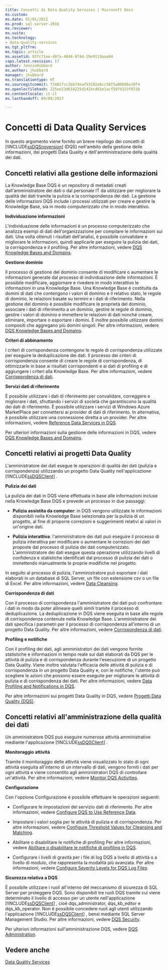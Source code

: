 ```yaml
---
title: Concetti di Data Quality Services | Microsoft Docs
ms.custom: 
ms.date: 01/01/2012
ms.prod: sql-server-2016
ms.reviewer: 
ms.suite: 
ms.technology:
- data-quality-services
ms.tgt_pltfrm: 
ms.topic: article
ms.assetid: 837c71ee-48fa-4044-8744-2be9119aaa04
caps.latest.revision: 17
author: JennieHubbard
ms.author: jhubbard
manager: jhubbard
ms.translationtype: HT
ms.sourcegitcommit: f3481fcc2bb74eaf93182e6cc58f5a06666e10f4
ms.openlocfilehash: 225ee23d618225d1424cd81e1acf5974153f0726
ms.contentlocale: it-it
ms.lasthandoff: 09/09/2017

---
```

# <a name="data-quality-services-concepts"></a>Concetti di Data Quality Services
  In questo argomento viene fornito un breve riepilogo dei concetti di [!INCLUDE[ssDQSnoversion](../includes/ssdqsnoversion-md.md)] (DQS) nell'ambito della gestione delle informazioni, dei progetti Data Quality e dell'amministrazione della qualità dei dati.  
  
##  <a name="Knowledge"></a> Concetti relativi alla gestione delle informazioni  
 La Knowledge Base DQS è un repository di metadati creati dall'amministratore dei dati o dal personale IT da utilizzare per migliorare la qualità dei dati tramite la pulizia e la corrispondenza dei dati. La gestione delle informazioni DQS include i processi utilizzati per creare e gestire la Knowledge Base, sia in modo computerizzato che in modo interattivo.  
  
 **Individuazione informazioni**  
  
 L'individuazione delle informazioni è un processo computerizzato che analizza esempi di dati dell'organizzazione per compilare le informazioni sui dati. Una volta ottenuti i risultati dell'analisi, è possibile convalidare e migliorare le informazioni, quindi applicarle per eseguire la pulizia dei dati, la corrispondenza e il profiling. Per altre informazioni, vedere [DQS Knowledge Bases and Domains](../data-quality-services/dqs-knowledge-bases-and-domains.md).  
  
 **Gestione dominio**  
  
 Il processo di gestione del dominio consente di modificare o aumentare le informazioni generate dal processo di individuazione delle informazioni. È possibile modificare, aggiornare e rivedere in modo interattivo le informazioni in una Knowledge Base. Una Knowledge Base è costituita da domini di dati che contengono i valori di dominio e il relativo stato, le regole di dominio, le relazioni basate su termini e i dati di riferimento. Nella gestione del dominio è possibile modificare le proprietà del dominio, associare i dati di riferimento a un dominio, gestire le regole di dominio, gestire i valori di dominio e immettere le relazioni di dati nonché creare, eliminare, importare o esportare i domini. È inoltre possibile utilizzare domini compositi che aggregano più domini singoli. Per altre informazioni, vedere [DQS Knowledge Bases and Domains](../data-quality-services/dqs-knowledge-bases-and-domains.md).  
  
 **Criteri di abbinamento**  
  
 I criteri di corrispondenza contengono le regole di corrispondenza utilizzate per eseguire la deduplicazione dei dati. Il processo dei criteri di corrispondenza consente di creare le regole di corrispondenza, di ottimizzarle in base ai risultati corrispondenti e ai dati di profiling e di aggiungere i criteri alla Knowledge Base. Per altre informazioni, vedere [Corrispondenza di dati](../data-quality-services/data-matching.md).  
  
 **Servizi dati di riferimento**  
  
 È possibile utilizzare i dati di riferimento per convalidare, correggere e migliorare i dati, sfruttando i servizi di società che garantiscono la qualità dei dati di riferimento. È possibile utilizzare i servizi di Windows Azure MarketPlace per connettersi ai provider di dati di riferimento. In alternativa, è possibile utilizzare una connessione diretta a un provider. Per altre informazioni, vedere [Reference Data Services in DQS](../data-quality-services/reference-data-services-in-dqs.md).  
  
 Per ulteriori informazioni sulla gestione delle informazioni in DQS, vedere [DQS Knowledge Bases and Domains](../data-quality-services/dqs-knowledge-bases-and-domains.md).  
  
##  <a name="Projects"></a> Concetti relativi ai progetti Data Quality  
 L'amministratore dei dati esegue le operazioni di qualità dei dati (pulizia e corrispondenza) utilizzando un progetto Data Quality nell'applicazione [!INCLUDE[ssDQSClient](../includes/ssdqsclient-md.md)] .  
  
 **Pulizia dei dati**  
  
 La pulizia dei dati in DQS viene effettuata in base alle informazioni incluse nella Knowledge Base DQS e prevede un processo in due passaggi:  
  
-   **Pulizia assistita da computer**: in DQS vengono utilizzate le informazioni disponibili nella Knowledge Base selezionata per la pulizia di un progetto, al fine di proporre correzioni e suggerimenti relativi ai valori in un'origine dati.  
  
-   **Pulizia interattiva**: l'amministratore dei dati può eseguire il processo di pulizia interattiva per modificare o aumentare le correzioni dei dati proposte dal processo di pulizia dei dati computerizzato. L'amministratore dei dati esegue questa operazione utilizzando livelli di confidenza e statistiche identificati dal processo di pulizia dei dati o immettendo manualmente le proprie modifiche nel progetto.  
  
 In seguito al processo di pulizia, l'amministratore può esportare i dati elaborati in un database di SQL Server, un file con estensione csv o un file di Excel. Per altre informazioni, vedere [Data Cleansing](../data-quality-services/data-cleansing.md).  
  
 **Corrispondenza di dati**  
  
 Con il processo di corrispondenza l'amministratore dei dati può confrontare i dati in modo da poter allineare quelli simili tramite il processo di deduplicazione. La deduplicazione in DQS viene eseguita in base alle regole di corrispondenza contenute nella Knowledge Base. L'amministratore dei dati specifica i parametri per il processo di corrispondenza all'interno di un progetto Data Quality. Per altre informazioni, vedere [Corrispondenza di dati](../data-quality-services/data-matching.md).  
  
 **Profiling e notifiche**  
  
 Con il profiling dei dati, agli amministratori dei dati vengono fornite statistiche e informazioni in tempo reale sui dati elaborati da DQS per le attività di pulizia e di corrispondenza durante l'esecuzione di un progetto Data Quality. Viene inoltre valutata l'efficacia delle attività di pulizia e di corrispondenza in un progetto Data Quality e, con le notifiche, l'utente può scegliere le azioni che possono essere eseguite per migliorare le attività di pulizia e di corrispondenza dei dati. Per altre informazioni, vedere [Data Profiling and Notifications in DQS](../data-quality-services/data-profiling-and-notifications-in-dqs.md).  
  
 Per altre informazioni sui progetti Data Quality in DQS, vedere [Progetti Data Quality &#40;DQS&#41;](../data-quality-services/data-quality-projects-dqs.md).  
  
##  <a name="Admin"></a> Concetti relativi all'amministrazione della qualità dei dati  
 Un amministratore DQS può eseguire numerose attività amministrative mediante l'applicazione [!INCLUDE[ssDQSClient](../includes/ssdqsclient-md.md)] .  
  
 **Monitoraggio attività**  
  
 Tramite il monitoraggio delle attività viene visualizzato lo stato di ogni attività eseguita all'interno di un intervallo di dati, vengono forniti i dati per ogni attività e viene consentito agli amministratori DQS di controllare un'attività. Per altre informazioni, vedere [Monitor DQS Activities](../data-quality-services/monitor-dqs-activities.md).  
  
 **Configurazione**  
  
 Con l'opzione Configurazione è possibile effettuare le operazioni seguenti:  
  
-   Configurare le impostazioni del servizio dati di riferimento. Per altre informazioni, vedere [Configure DQS to Use Reference Data](../data-quality-services/configure-dqs-to-use-reference-data.md).  
  
-   Impostare i valori soglia per le attività di pulizia e di corrispondenza. Per altre informazioni, vedere [Configure Threshold Values for Cleansing and Matching](../data-quality-services/configure-threshold-values-for-cleansing-and-matching.md).  
  
-   Abilitare o disabilitare le notifiche di profiling Per altre informazioni, vedere [Abilitare o disabilitare le notifiche di profiling in DQS](../data-quality-services/enable-or-disable-profiling-notifications-in-dqs.md).  
  
-   Configurare i livelli di gravità per i file di log DQS a livello di attività o a livello di modulo, che rappresenta la modalità più avanzata. Per altre informazioni, vedere [Configure Severity Levels for DQS Log Files](../data-quality-services/configure-severity-levels-for-dqs-log-files.md).  
  
 **Sicurezza relativa a DQS**  
  
 È possibile utilizzare i ruoli all'interno del meccanismo di sicurezza di SQL Server per proteggere DQS. Sono disponibili tre ruoli DQS tramite cui viene determinato il livello di accesso per un utente nell'applicazione [!INCLUDE[ssDQSClient](../includes/ssdqsclient-md.md)] , cioè dqs_administrator, dqs_kb_editor e dqs_kb_operator. Non è possibile concedere ruoli agli utenti utilizzando l'applicazione [!INCLUDE[ssDQSClient](../includes/ssdqsclient-md.md)] , bensì mediante SQL Server Management Studio. Per altre informazioni, vedere [DQS Security](../data-quality-services/dqs-security.md).  
  
 Per ulteriori informazioni sull'amministrazione DQS, vedere [DQS Administration](../data-quality-services/dqs-administration.md).  
  
## <a name="see-also"></a>Vedere anche  
 [Data Quality Services](../data-quality-services/data-quality-services.md)  
  
  
